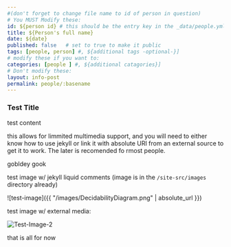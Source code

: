 ```yaml
---
#(don't forget to change file name to id of person in question)
# You MUST Modify these:
id: ${person id} # this should be the entry key in the _data/people.yml
title: ${Person's full name}
date: ${date}
published: false   # set to true to make it public
tags: [people, person] #, ${additional tags -optional-}]
# modify these if you want to:
categories: [people ] #, ${additional catagories}]
# Don't modify these:
layout: info-post
permalink: people/:basename
---
```


### Test Title

test content

this allows for limmited multimedia support, and you will need to either know how to use jekyll or link it with absolute URI from an external source to get it to work.
The later is recomended fo rmost people. 

gobldey gook

test image w/ jekyll liquid comments (image is in the `/site-src/images` directory already)

![test-image]({{ "/images/DecidabilityDiagram.png" | absolute_url }})


test image w/ external media:

![Test-Image-2](https://encrypted-tbn0.gstatic.com/images?q=tbn:ANd9GcSXqq3j05ykEU69GBIwyuuuiFhePdmiIIk3zMJ6gfim7Sv3yaJ0v86GjGf4_W9P-BqgHjA&usqp=CAU)


that is all for now

